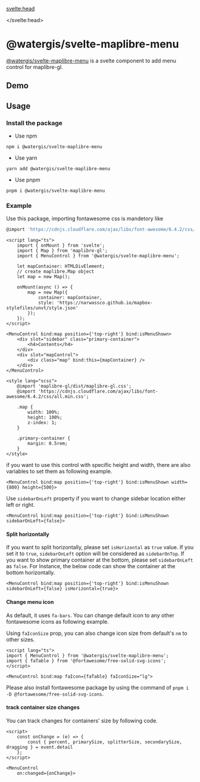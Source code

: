 <svelte:head>

<title>svelte-maplibre-menu | svelte-maplibre-components</title>
<meta name="twitter:title" content="svelte-maplibre-menu | svelte-maplibre-components" />
<meta property="og:title" content="svelte-maplibre-menu | svelte-maplibre-components" />

</svelte:head>

<script lang="ts">
  import Example from "./Example.svelte";
</script>

# @watergis/svelte-maplibre-menu

[@watergis/svelte-maplibre-menu](https://github.com/watergis/svelte-maplibre-components/tree/main/packages/menu) is a svelte component to add menu control for maplibre-gl.

## Demo

<Example />

## Usage

### Install the package

- Use npm

```
npm i @watergis/svelte-maplibre-menu
```

- Use yarn

```
yarn add @watergis/svelte-maplibre-menu
```

- Use pnpm

```
pnpm i @watergis/svelte-maplibre-menu
```

### Example

Use this package, importing fontawesome css is mandetory like

```js
@import 'https://cdnjs.cloudflare.com/ajax/libs/font-awesome/6.4.2/css/all.min.css';
```

```svelte
<script lang="ts">
	import { onMount } from 'svelte';
	import { Map } from 'maplibre-gl';
	import { MenuControl } from '@watergis/svelte-maplibre-menu';

	let mapContainer: HTMLDivElement;
	// create maplibre.Map object
	let map = new Map();

	onMount(async () => {
		map = new Map({
			container: mapContainer,
			style: 'https://narwassco.github.io/mapbox-stylefiles/unvt/style.json'
		});
	});
</script>

<MenuControl bind:map position={'top-right'} bind:isMenuShown>
	<div slot="sidebar" class="primary-container">
		<h4>Contents</h4>
	</div>
	<div slot="mapControl">
		<div class="map" bind:this={mapContainer} />
	</div>
</MenuControl>

<style lang="scss">
	@import 'maplibre-gl/dist/maplibre-gl.css';
	@import 'https://cdnjs.cloudflare.com/ajax/libs/font-awesome/6.4.2/css/all.min.css';

	.map {
		width: 100%;
		height: 100%;
		z-index: 1;
	}

	.primary-container {
		margin: 0.5rem;
	}
</style>
```

if you want to use this control with specific height and width, there are also variables to set them as following example.

```svelte
<MenuControl bind:map position={'top-right'} bind:isMenuShown width={800} height={500}>
```

Use `sidebarOnLeft` property if you want to change sidebar location either left or right.

```svelte
<MenuControl bind:map position={'top-right'} bind:isMenuShown sidebarOnLeft={false}>
```

#### Split horizontally

If you want to split horizontally, please set `isHorizontal` as `true` value. If you set it to `true`, `sidebarOnLeft` option will be considered as `sidebarOnTop`. If you want to show primary container at the bottom, please set `sidebarOnLeft` as `false`. For Instance, the below code can show the container at the bottom horizontally.

```svelte
<MenuControl bind:map position={'top-right'} bind:isMenuShown sidebarOnLeft={false} isHorizontal={true}>
```

#### Change menu icon

As default, it uses `fa-bars`. You can change default icon to any other fontawesome icons as following example.

Using `faIconSize` prop, you can also change icon size from default's `nm` to other sizes.

```svelte
<script lang="ts">
import { MenuControl } from '@watergis/svelte-maplibre-menu';
import { faTable } from '@fortawesome/free-solid-svg-icons';
</script>

<MenuControl bind:map faIcon={faTable} faIconSize="lg">
```

Please also install fontawesome package by using the command of `pnpm i -D @fortawesome/free-solid-svg-icons`.

#### track container size changes

You can track changes for containers' size by following code.

```svelte
<script>
	const onChange = (e) => {
		const { percent, primarySize, splitterSize, secondarySize, dragging } = event.detail
	};
</script>

<MenuControl
	on:changed={onChange}>
```
